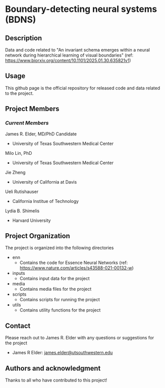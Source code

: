# Boundary-detecting neural systems (BDNS)

## Description
Data and code related to "An invariant schema emerges within a neural network during hierarchical learning of visual boundaries" (ref: https://www.biorxiv.org/content/10.1101/2025.01.30.635821v1)

## Usage
This github page is the official repository for released code and data related to the project.

## Project Members

### _Current Members_
James R. Elder, MD/PhD Candidate
- University of Texas Southwestern Medical Center

Milo Lin, PhD
- University of Texas Southwestern Medical Center

Jie Zheng
- University of California at Davis

Ueli Rutishauser
- California Institue of Technology

Lydia B. Shimelis
- Harvard University

## Project Organization
The project is organized into the following directories
- enn
    - Contains the code for Essence Neural Networks (ref: https://www.nature.com/articles/s43588-021-00132-w)
- inputs
    - Contains input data for the project
- media
    - Contains media files for the project
- scripts
    - Contains scripts for running the project
- utils
    - Contains utility functions for the project


## Contact
Please reach out to James R. Elder with any questions or suggestions for the project
- James R Elder: james.elder@utsouthwestern.edu

## Authors and acknowledgment
Thanks to all who have contributed to this project!
